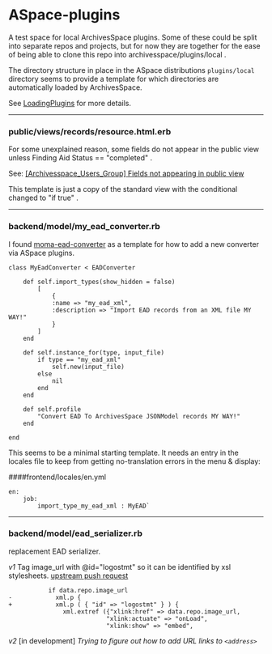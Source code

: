 # ASpace-plugins

A test space for local ArchivesSpace plugins.
Some of these could be split into separate repos and projects, but for now 
they are together for the ease of being able to clone this repo into 
archivesspace/plugins/local .


The directory structure in place in the ASpace distributions `plugins/local` directory seems to provide a template for which directories are automatically loaded by ArchivesSpace. 

See [LoadingPlugins](LoadingPlugins.md) for more details. 

---
### public/views/records/resource.html.erb 

For some unexplained reason, some fields do not appear in the public view unless
    Finding Aid Status == "completed" .
    
See: [[Archivesspace_Users_Group] Fields not appearing in public view
](http://lyralists.lyrasis.org/pipermail/archivesspace_users_group/2015-January/001024.html)

This template is just a copy of the standard view with the conditional changed to "if true" . 

---
### backend/model/my_ead_converter.rb

I found [moma-ead-converter](https://github.com/quoideneuf/moma-ead-importer) as a template for how to add a new converter via ASpace plugins. 

	class MyEadConverter < EADConverter

		def self.import_types(show_hidden = false)
	    	[
	     		{
	       		:name => "my_ead_xml",
	       		:description => "Import EAD records from an XML file MY WAY!"
	     		}
	    	]
    	end

		def self.instance_for(type, input_file)
	    	if type == "my_ead_xml"
	      		self.new(input_file)
	    	else
	      		nil
	    	end
		end
	
		def self.profile
	   		"Convert EAD To ArchivesSpace JSONModel records MY WAY!"
		end

	end

This seems to be a minimal starting template. 
It needs an entry in the locales file to keep from getting no-translation errors in the menu & display:

####frontend/locales/en.yml

	en:
	    job:
	        import_type_my_ead_xml : MyEAD`
	        

---
### backend/model/ead_serializer.rb

replacement EAD serializer. 

*v1*  Tag image_url with @id="logostmt" so it can be identified by xsl stylesheets. 
[upstream push request](https://github.com/archivesspace/archivesspace/pull/132)

	           if data.repo.image_url
	-            xml.p {
	+            xml.p ( { "id" => "logostmt" } ) {
	               xml.extref ({"xlink:href" => data.repo.image_url,
	                           "xlink:actuate" => "onLoad",
	                           "xlink:show" => "embed",


*v2* [in development] _Trying to figure out how to add URL links to `<address>`_


